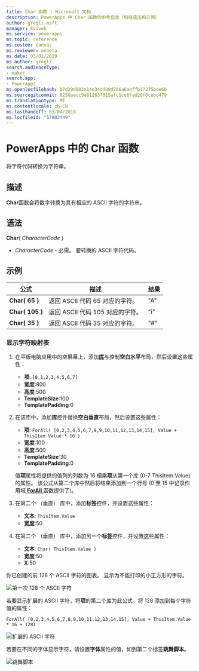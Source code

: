 ```yaml
---
title: Char 函数 | Microsoft 文档
description: PowerApps 中 Char 函数的参考信息（包括语法和示例）
author: gregli-msft
manager: kvivek
ms.service: powerapps
ms.topic: reference
ms.custom: canvas
ms.reviewer: anneta
ms.date: 03/01/2019
ms.author: gregli
search.audienceType:
- maker
search.app:
- PowerApps
ms.openlocfilehash: b7d29d883a14e34dd89d766a6aeffb17275bde6b
ms.sourcegitcommit: 825daacc9a812637815afc1ce6fad28f0cebd479
ms.translationtype: MT
ms.contentlocale: zh-CN
ms.lasthandoff: 03/04/2019
ms.locfileid: "57803449"
---
```

# <a name="char-function-in-powerapps"></a>PowerApps 中的 Char 函数

将字符代码转换为字符串。

## <a name="description"></a>描述

**Char**函数会将数字转换为具有相应的 ASCII 字符的字符串。

## <a name="syntax"></a>语法

**Char**( *CharacterCode* )

- *CharacterCode* - 必需。 要转换的 ASCII 字符代码。

## <a name="examples"></a>示例

| 公式 | 描述 | 结果 |
| --- | --- | --- |
| **Char( 65 )** |返回 ASCII 代码 65 对应的字符。 |"A" |
| **Char( 105 )** |返回 ASCII 代码 105 对应的字符。 |"i" |
| **Char( 35 )** |返回 ASCII 代码 35 对应的字符。 |"#" |

### <a name="display-a-character-map"></a>显示字符映射表

1. 在平板电脑应用中的空屏幕上，添加[**库**](../controls/control-gallery.md)与控制**空白水平**布局，然后设置这些属性：

    - **项**: `[0,1,2,3,4,5,6,7]`
    - **宽度**:800
    - **高度**:500
    - **TemplateSize**:100
    - **TemplatePadding**:0

1. 在该库中，添加**库**控件替换**空白垂直**布局，然后设置这些属性：

    - **项**: `ForAll( [0,2,3,4,5,6,7,8,9,10,11,12,13,14,15], Value + ThisItem.Value * 16 )`
    - **宽度**:100
    - **高度**:500
    - **TemplateSize**:30
    - **TemplatePadding**:0

    值**项**属性将提供的值列的列数为 16 相乘**项**从第一个库 (0-7 ThisItem.Value) 的属性。 该公式从第二个库中然后将结果添加到一个行号 (0 至 15 中记录作用域[ **ForAll** ](function-forall.md)函数提供了)。

1. 在第二个 （垂直） 库中，添加**标签**控件，并设置这些属性：

    - **文本**: `ThisItem.Value`
    - **宽度**:50

1. 在第二个 （垂直） 库中，添加另一个**标签**控件，并设置这些属性：

    - **文本**: `Char( ThisItem.Value )`
    - **宽度**:50
    - **X**:50

你已创建的前 128 个 ASCII 字符的图表。 显示为不能打印的小正方形的字符。

![第一次 128 个 ASCII 字符](media/function-char/chart-lower.png)

若要显示扩展的 ASCII 字符，将**项**的第二个库为此公式，将 128 添加到每个字符值的属性：

`ForAll( [0,2,3,4,5,6,7,8,9,10,11,12,13,14,15], Value + ThisItem.Value * 16 + 128)`

![扩展的 ASCII 字符](media/function-char/chart-higher.png)

若要在不同的字体显示字符，请设置**字体**属性的值，如到第二个标签**跳舞脚本**。

![跳舞脚本](media/function-char/chart-higher-dancing-script.png)